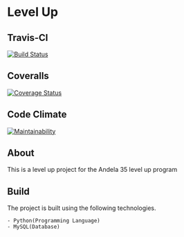 # Level Up

## Travis-CI

[![Build Status](https://travis-ci.org/BarnaTB/AndelaLevelUpPython.svg?branch=develop)](https://travis-ci.org/BarnaTB/AndelaLevelUpPython)

## Coveralls

[![Coverage Status](https://coveralls.io/repos/github/BarnaTB/AndelaLevelUpPython/badge.svg?branch=develop)](https://coveralls.io/github/BarnaTB/AndelaLevelUpPython?branch=develop)

## Code Climate

[![Maintainability](https://api.codeclimate.com/v1/badges/665b599309235e64058c/maintainability)](https://codeclimate.com/github/BarnaTB/AndelaLevelUpPython/maintainability)

## About

This is a level up project for the Andela 35 level up program

## Build

The project is built using the following technologies.

    - Python(Programming Language)
    - MySQL(Database)